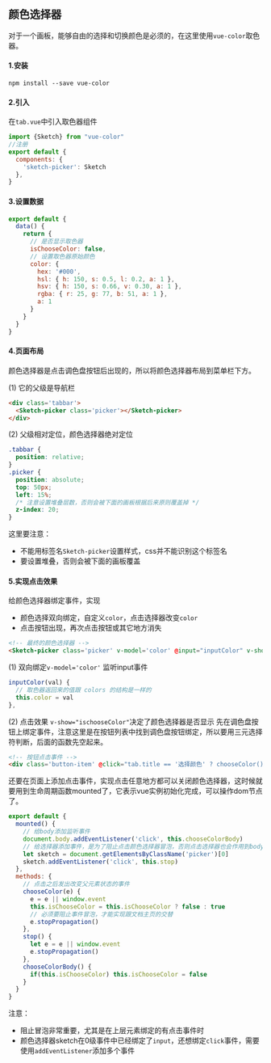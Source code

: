 ## 颜色选择器
对于一个画板，能够自由的选择和切换颜色是必须的，在这里使用`vue-color`取色器。
#### 1.安装
```
npm install --save vue-color
```
#### 2.引入
在`tab.vue`中引入取色器组件
```javascript
import {Sketch} from "vue-color"
//注册
export default {
  components: {
    'sketch-picker': Sketch
  },
}
```
#### 3.设置数据
```javascript
export default {
  data() {
    return {
      // 是否显示取色器
      isChooseColor: false,
      // 设置取色器原始颜色
      color: {
        hex: '#000',
        hsl: { h: 150, s: 0.5, l: 0.2, a: 1 },
        hsv: { h: 150, s: 0.66, v: 0.30, a: 1 },
        rgba: { r: 25, g: 77, b: 51, a: 1 },
        a: 1
      }
    }
  }
}
```
#### 4.页面布局
颜色选择器是点击调色盘按钮后出现的，所以将颜色选择器布局到菜单栏下方。

(1) 它的父级是导航栏
```html
<div class='tabbar'>
  <Sketch-picker class='picker'></Sketch-picker>
</div>
```
(2) 父级相对定位，颜色选择器绝对定位
```css
.tabbar {
  position: relative;
}
.picker {
  position: absolute;
  top: 50px;
  left: 15%;
  /* 注意设置堆叠层数，否则会被下面的画板根据后来原则覆盖掉 */
  z-index: 20;
}
```
这里要注意：
- 不能用标签名`Sketch-picker`设置样式，css并不能识别这个标签名
- 要设置堆叠，否则会被下面的画板覆盖

#### 5.实现点击效果
给颜色选择器绑定事件，实现
- 颜色选择双向绑定，自定义`color`，点击选择器改变`color`
- 点击按钮出现，再次点击按钮或其它地方消失
```html
<!-- 最终的颜色选择器 -->
<Sketch-picker class='picker' v-model='color' @input="inputColor" v-show="ischooseColor"></Sketch-picker>
```
(1) 双向绑定`v-model='color'`
监听input事件
```javascript
inputColor(val) {
  // 取色器返回来的值跟 colors 的结构是一样的
  this.color = val
},
```
(2) 点击效果
`v-show="ischooseColor"`决定了颜色选择器是否显示
先在调色盘按钮上绑定事件，注意这里是在按钮列表中找到调色盘按钮绑定，所以要用三元选择符判断，后面的函数先空起来。
```html
<!-- 按钮点击事件 -->
<div class='button-item' @click="tab.title == '选择颜色' ? chooseColor() : "><span class="iconfont">{{tab.icon}}</span></div>
```
还要在页面上添加点击事件，实现点击任意地方都可以关闭颜色选择器，这时候就要用到生命周期函数mounted了，它表示vue实例初始化完成，可以操作dom节点了。
```javascript
export default {
  mounted() {
    // 给body添加监听事件
    document.body.addEventListener('click', this.chooseColorBody)
    // 给选择器添加事件，是为了阻止点击颜色选择器冒泡，否则点击选择器也会作用到body.click上，从而关闭颜色选择器
    let sketch = document.getElementsByClassName('picker')[0]
    sketch.addEventListener('click', this.stop)
  },
  methods: {
    // 点击之后发出改变父元素状态的事件
    chooseColor(e) {
      e = e || window.event
      this.isChooseColor = this.isChooseColor ? false : true
      // 必须要阻止事件冒泡，才能实现跟文档主页的交替
      e.stopPropagation()
    },
    stop() {
      let e = e || window.event
      e.stopPropagation()
    },
    chooseColorBody() {
      if(this.isChooseColor) this.isChooseColor = false
    }
  }
}
```
注意：
- 阻止冒泡非常重要，尤其是在上层元素绑定的有点击事件时
- 颜色选择器sketch在0级事件中已经绑定了`input`，还想绑定`click`事件，需要使用`addEventListener`添加多个事件
